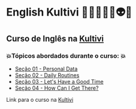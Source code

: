 # English Kultivi 👩🏻‍💻🤖🤯👽💥
## Curso de Inglês na [Kultivi](https://kultivi.com/)
### 💥Tópicos abordados durante o curso: 💥
- [Seção 01 - Personal Data](https://github.com/romulovieira777/English_Kultivi/tree/main/01_Personal_Data)
- [Seção 02 - Daily Routines](https://github.com/romulovieira777/English_Kultivi/tree/main/02_Daily_Routines)
- [Seção 03 - Let's Have a Good Time](https://github.com/romulovieira777/English_Kultivi/tree/main/03_Lets_Have_a_Good_Time)
- [Seção 04 - How Can I Get There?](https://github.com/romulovieira777/English_Kultivi/tree/main/Secao_04_How_Can_I_Get_There)

Link para o curso na [Kultivi](https://kultivi.com/)
